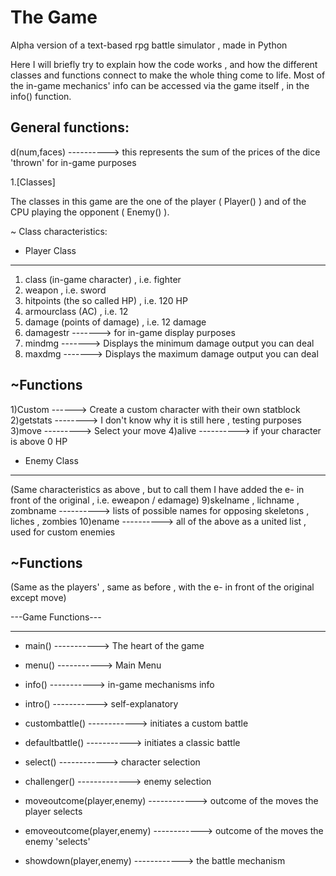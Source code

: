 # The Game
Alpha version of a text-based rpg battle simulator , made in Python

Here I will briefly try to explain how the code works , and how the different classes and functions connect to make the whole thing come to life.
Most of the in-game mechanics' info can be accessed via the game itself , in the info() function.

General functions:
-------------------
d(num,faces) ----------> this represents the sum of the prices of the dice 'thrown' for in-game purposes



1.[Classes]

The classes in this game are the one of the player ( Player() ) and of the CPU playing the opponent ( Enemy() ).

~ Class characteristics:

* Player Class
----------------
1) class  (in-game character) , i.e. fighter
2) weapon , i.e. sword
3) hitpoints (the so called HP) , i.e. 120 HP
4) armourclass (AC) , i.e. 12
5) damage (points of damage) , i.e. 12 damage
6) damagestr   -------> for in-game display purposes
7) mindmg  -------> Displays the minimum damage output you can deal
8) maxdmg  -------> Displays the maximum damage output you can deal

~Functions
-----------
1)Custom ------> Create a custom character with their own statblock
2)getstats --------> I don't know why it is still here , testing purposes
3)move ---------> Select your move
4)alive ----------> if your character is above 0 HP




* Enemy Class
---------------
(Same characteristics as above , but to call them I have added the e- in front of the original , i.e. eweapon / edamage)
9)skelname , lichname , zombname ----------> lists of possible names for opposing skeletons , liches , zombies 
10)ename ----------> all of the above as a united list , used for custom enemies

~Functions
-----------
(Same as the players' , same as before , with the e- in front of the original except move)




---Game Functions---
____________________

- main() -----------> The heart of the game

- menu() -----------> Main Menu

- info() -----------> in-game mechanisms info

- intro() -----------> self-explanatory

- custombattle() ------------> initiates a custom battle

- defaultbattle() -----------> initiates a classic battle

- select() ------------> character selection

- challenger() -------------> enemy selection

- moveoutcome(player,enemy) ------------> outcome of the moves the player selects

- emoveoutcome(player,enemy) ------------> outcome of the moves the enemy 'selects'

- showdown(player,enemy) ------------> the battle mechanism
